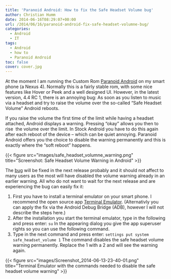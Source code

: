 ```yaml
---
title: 'Paranoid Android: How to fix the Safe Headset Volume bug'
author: Christian Humm
date: 2014-06-16T08:29:07+00:00
url: /2014/06/16/paranoid-android-fix-safe-headset-volumne-bug/
categories:
  - Android
  - IT
tags:
  - Android
  - how to
  - Paranoid Android
toc: false
cover: cover.jpg
---
```

At the moment I am running the Custom Rom [Paranoid Android][1] on my smart phone (a Nexus 4). Normally this is a fairly stable rom, with some nice features like Hover or Peek and a well designed UI. However, in the latest version, 4.4 RC 1, there is an annoying bug: As soon as you listen to music via a headset and try to raise the volume over the so-called &#8220;Safe Headset Volume&#8221; Android reboots.

<!--more-->

If you raise the volume the first time of the limit while having a headset attached, Android displays a warning. Pressing &#8220;okay&#8221; allows you then to rise  the volume over the limit. In Stock Android you have to do this again after each reboot of the device &#8211; which can be quiet annoying. Paranoid Android offers you the choice to disable the warning permanently and this is exactly where the &#8220;soft reboot&#8221; happens.

{{< figure src="images/safe_headset_volumne_warning.png" title="Screenshot: Safe Headset Volume Warning in Android" >}}

The [bug][2] will be fixed in the next release probably and it should not affect to many users as the most will have disabled the volume warning already in an earlier warning. All who do not want to wait for the next release and are experiencing the bug can easily fix it:

  1. First you have to install a terminal emulator on your smart phone. I recommend the open source app [Terminal Emulator][3]. (Alternativly you can apply the fix via the Android Debug Bridge (ADB), however I will not describe the steps here.)
  2. After the installation you start the terminal emulator, type in the following and press enter: `su`
  In the appearing dialog you give the app superuser rights so you can use the following command.
  3. Type in the next command and press enter: `settings put system safe_headset_volume 1`
  The command disables the safe headset volume warning permanently. Replace the 1 with a 2 and will see the warning again.

  {{< figure src="images/Screenshot_2014-06-13-23-40-01.png" title="Terminal Emulator with the commands needed to disable the safe headset volume warning" >}}

 [1]: https://plus.google.com/+ParanoidAndroidCorner/
 [2]: https://paranoidandroid.atlassian.net/browse/AOSPA-527 "Bug im Tracker von Paranoid Android"
 [3]: https://f-droid.org/repository/browse/?fdfilter=terminal&fdid=jackpal.androidterm "Terminal Emulator in the F-Droid catalog"
